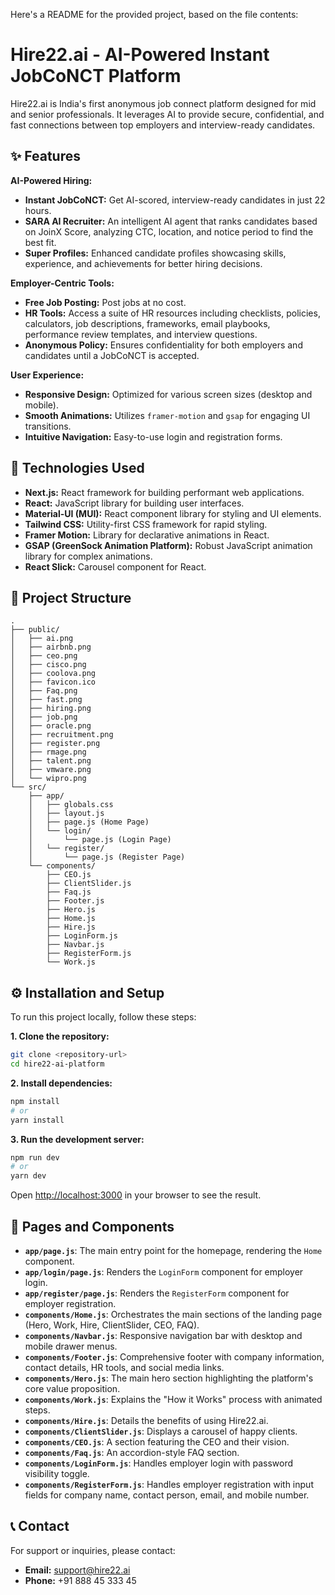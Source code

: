 Here's a README for the provided project, based on the file contents:

# Hire22.ai - AI-Powered Instant JobCoNCT Platform

Hire22.ai is India's first anonymous job connect platform designed for mid and senior professionals. It leverages AI to provide secure, confidential, and fast connections between top employers and interview-ready candidates.

## ✨ Features

**AI-Powered Hiring:**
*   **Instant JobCoNCT:** Get AI-scored, interview-ready candidates in just 22 hours.
*   **SARA AI Recruiter:** An intelligent AI agent that ranks candidates based on JoinX Score, analyzing CTC, location, and notice period to find the best fit.
*   **Super Profiles:** Enhanced candidate profiles showcasing skills, experience, and achievements for better hiring decisions.

**Employer-Centric Tools:**
*   **Free Job Posting:** Post jobs at no cost.
*   **HR Tools:** Access a suite of HR resources including checklists, policies, calculators, job descriptions, frameworks, email playbooks, performance review templates, and interview questions.
*   **Anonymous Policy:** Ensures confidentiality for both employers and candidates until a JobCoNCT is accepted.

**User Experience:**
*   **Responsive Design:** Optimized for various screen sizes (desktop and mobile).
*   **Smooth Animations:** Utilizes `framer-motion` and `gsap` for engaging UI transitions.
*   **Intuitive Navigation:** Easy-to-use login and registration forms.

## 🚀 Technologies Used

*   **Next.js:** React framework for building performant web applications.
*   **React:** JavaScript library for building user interfaces.
*   **Material-UI (MUI):** React component library for styling and UI elements.
*   **Tailwind CSS:** Utility-first CSS framework for rapid styling.
*   **Framer Motion:** Library for declarative animations in React.
*   **GSAP (GreenSock Animation Platform):** Robust JavaScript animation library for complex animations.
*   **React Slick:** Carousel component for React.

## 📂 Project Structure

```
.
├── public/
│   ├── ai.png
│   ├── airbnb.png
│   ├── ceo.png
│   ├── cisco.png
│   ├── coolova.png
│   ├── favicon.ico
│   ├── Faq.png
│   ├── fast.png
│   ├── hiring.png
│   ├── job.png
│   ├── oracle.png
│   ├── recruitment.png
│   ├── register.png
│   ├── rmage.png
│   ├── talent.png
│   ├── vmware.png
│   └── wipro.png
└── src/
    ├── app/
    │   ├── globals.css
    │   ├── layout.js
    │   ├── page.js (Home Page)
    │   └── login/
    │       └── page.js (Login Page)
    │   └── register/
    │       └── page.js (Register Page)
    └── components/
        ├── CEO.js
        ├── ClientSlider.js
        ├── Faq.js
        ├── Footer.js
        ├── Hero.js
        ├── Home.js
        ├── Hire.js
        ├── LoginForm.js
        ├── Navbar.js
        ├── RegisterForm.js
        └── Work.js
```

## ⚙️ Installation and Setup

To run this project locally, follow these steps:

**1. Clone the repository:**
```bash
git clone <repository-url>
cd hire22-ai-platform
```

**2. Install dependencies:**
```bash
npm install
# or
yarn install
```

**3. Run the development server:**
```bash
npm run dev
# or
yarn dev
```

Open [http://localhost:3000](http://localhost:3000) in your browser to see the result.

## 📄 Pages and Components

*   **`app/page.js`**: The main entry point for the homepage, rendering the `Home` component.
*   **`app/login/page.js`**: Renders the `LoginForm` component for employer login.
*   **`app/register/page.js`**: Renders the `RegisterForm` component for employer registration.
*   **`components/Home.js`**: Orchestrates the main sections of the landing page (Hero, Work, Hire, ClientSlider, CEO, FAQ).
*   **`components/Navbar.js`**: Responsive navigation bar with desktop and mobile drawer menus.
*   **`components/Footer.js`**: Comprehensive footer with company information, contact details, HR tools, and social media links.
*   **`components/Hero.js`**: The main hero section highlighting the platform's core value proposition.
*   **`components/Work.js`**: Explains the "How it Works" process with animated steps.
*   **`components/Hire.js`**: Details the benefits of using Hire22.ai.
*   **`components/ClientSlider.js`**: Displays a carousel of happy clients.
*   **`components/CEO.js`**: A section featuring the CEO and their vision.
*   **`components/Faq.js`**: An accordion-style FAQ section.
*   **`components/LoginForm.js`**: Handles employer login with password visibility toggle.
*   **`components/RegisterForm.js`**: Handles employer registration with input fields for company name, contact person, email, and mobile number.

## 📞 Contact

For support or inquiries, please contact:
*   **Email:** support@hire22.ai
*   **Phone:** +91 888 45 333 45